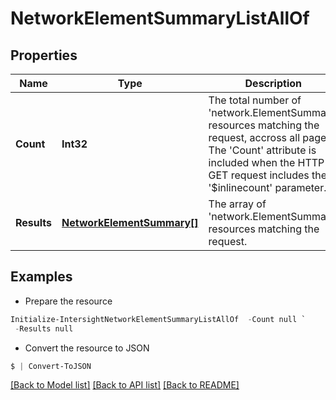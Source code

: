 # NetworkElementSummaryListAllOf
## Properties

Name | Type | Description | Notes
------------ | ------------- | ------------- | -------------
**Count** | **Int32** | The total number of &#39;network.ElementSummary&#39; resources matching the request, accross all pages. The &#39;Count&#39; attribute is included when the HTTP GET request includes the &#39;$inlinecount&#39; parameter. | [optional] 
**Results** | [**NetworkElementSummary[]**](NetworkElementSummary.md) | The array of &#39;network.ElementSummary&#39; resources matching the request. | [optional] 

## Examples

- Prepare the resource
```powershell
Initialize-IntersightNetworkElementSummaryListAllOf  -Count null `
 -Results null
```

- Convert the resource to JSON
```powershell
$ | Convert-ToJSON
```

[[Back to Model list]](../README.md#documentation-for-models) [[Back to API list]](../README.md#documentation-for-api-endpoints) [[Back to README]](../README.md)

